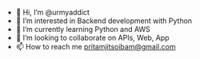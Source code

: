 - 👋 Hi, I’m @urmyaddict
- 👀 I’m interested in Backend development with Python
- 🌱 I’m currently learning Python and AWS
- 💞️ I’m looking to collaborate on APIs, Web, App
- 📫 How to reach me pritamjitsoibam@gmail.com

<!---
urmyaddict/urmyaddict is a ✨ special ✨ repository because its `README.md` (this file) appears on your GitHub profile.
You can click the Preview link to take a look at your changes.
--->
